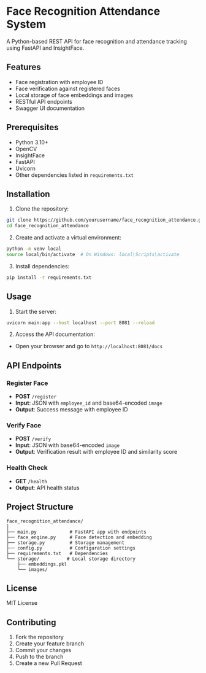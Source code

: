 # Face Recognition Attendance System

A Python-based REST API for face recognition and attendance tracking using FastAPI and InsightFace.

## Features

- Face registration with employee ID
- Face verification against registered faces
- Local storage of face embeddings and images
- RESTful API endpoints
- Swagger UI documentation

## Prerequisites

- Python 3.10+
- OpenCV
- InsightFace
- FastAPI
- Uvicorn
- Other dependencies listed in `requirements.txt`

## Installation

1. Clone the repository:
```bash
git clone https://github.com/yourusername/face_recognition_attendance.git
cd face_recognition_attendance
```

2. Create and activate a virtual environment:
```bash
python -m venv local
source local/bin/activate  # On Windows: local\Scripts\activate
```

3. Install dependencies:
```bash
pip install -r requirements.txt
```

## Usage

1. Start the server:
```bash
uvicorn main:app --host localhost --port 8081 --reload
```

2. Access the API documentation:
- Open your browser and go to `http://localhost:8081/docs`

## API Endpoints

### Register Face
- **POST** `/register`
- **Input**: JSON with `employee_id` and base64-encoded `image`
- **Output**: Success message with employee ID

### Verify Face
- **POST** `/verify`
- **Input**: JSON with base64-encoded `image`
- **Output**: Verification result with employee ID and similarity score

### Health Check
- **GET** `/health`
- **Output**: API health status

## Project Structure

```
face_recognition_attendance/
│
├── main.py            # FastAPI app with endpoints
├── face_engine.py     # Face detection and embedding
├── storage.py         # Storage management
├── config.py          # Configuration settings
├── requirements.txt   # Dependencies
└── storage/          # Local storage directory
    ├── embeddings.pkl
    └── images/
```

## License

MIT License

## Contributing

1. Fork the repository
2. Create your feature branch
3. Commit your changes
4. Push to the branch
5. Create a new Pull Request 